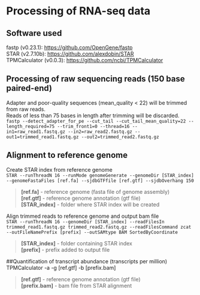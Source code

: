 # Processing of RNA-seq data  
## Software used
fastp (v0.23.1): https://github.com/OpenGene/fastp  
STAR (v2.7.10b): https://github.com/alexdobin/STAR  
TPMCalculator (v0.0.3): https://github.com/ncbi/TPMCalculator  

## Processing of raw sequencing reads (150 base paired-end)  
Adapter and poor-quality sequences (mean_quality < 22) will be trimmed from raw reads.  
Reads of less than 75 bases in length after trimming will be discarded.  
`fastp --detect_adapter_for_pe --cut_tail --cut_tail_mean_quality=22 --length_required=75 --trim_front1=0 --thread=16 --in1=raw_read1.fastq.gz --in2=raw_read2.fastq.gz --out1=trimmed_read1.fastq.gz --out2=trimmed_read2.fastq.gz`  

## Alignment to reference genome  
Create STAR index from reference genome  
`STAR --runThreadN 16 --runMode genomeGenerate --genomeDir [STAR_index] --genomeFastaFiles [ref.fa] --sjdbGTFfile [ref.gtf] --sjdbOverhang 150`  
> **[ref.fa]** - reference genome (fasta file of genome assembly)  
> **[ref.gtf]** - reference genome annotation (gtf file)  
> **[STAR_index]** - folder where STAR index will be created  

Align trimmed reads to reference genome and output bam file  
`STAR --runThreadN 16 --genomeDir [STAR_index] --readFilesIn trimmed_read1.fastq.gz trimmed_read2.fastq.gz --readFilesCommand zcat --outFileNamePrefix [prefix] --outSAMtype BAM SortedByCoordinate`  
> **[STAR_index]** - folder containing STAR index  
> **[prefix]** - prefix added to output file  

##Quantification of transcript abundance (transcripts per million)  
TPMCalculator -a -g [ref.gtf] -b [prefix.bam]  
> **[ref.gtf]** - reference genome annotation (gtf file)  
> **[prefix.bam]** - bam file from STAR alignment  
